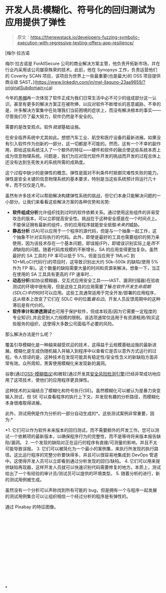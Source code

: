 # 开发人员:模糊化、符号化的回归测试为应用提供了弹性

> 原文：<https://thenewstack.io/developers-fuzzing-symbolic-execution-with-regressive-testing-offers-app-resilience/>

[](https://www.linkedin.com/in/mel-llaguno-23aa9659/?originalSubdomain=ca)

 [梅尔·拉古诺

梅尔·拉古诺是 ForAllSecure 公司的商业解决方案主管，他负责开拓新市场，并在行业内采用该公司屡获殊荣的技术。此前，他在 Synopsys 工作，负责运营他们的 Coverity SCAN 项目，该项目为世界上一些最重要(也是最大)的 OSS 项目提供商业级 SAST。](https://www.linkedin.com/in/mel-llaguno-23aa9659/?originalSubdomain=ca) [](https://www.linkedin.com/in/mel-llaguno-23aa9659/?originalSubdomain=ca)

今年的[黑帽](https://www.blackhat.com/)再一次体现了软件正成为我们日常生活中必不可少的组成部分这一认识。甚至有更多的解决方案正在被吹捧，以应对软件不断增长的恶意威胁。不幸的是，许多解决方案集中在处理我们当前困境的症状上，而没有解决根本的事实——尽管我们尽了最大努力，软件仍然是不安全的。

需要的是改变观点。软件*就是*基础设施。

在安全临界系统中尤其如此。想想汽车工业、航空和医疗设备的最新进展。如果没有引入软件作为创新的一部分，这一切都是不可能的。然而，这有一个不幸的副作用，即给这些系统注入了一个额外的特征——硬件和软件的融合使这些系统本质上成为信息物理系统。问题是，我们为应对现代软件开发的挑战而开发的过程总体上还没有达到生死攸关的系统所需的成熟度。

这个过程中缺少的是弹性的概念。弹性是面对不利条件时抵御灾难性失败的能力。弹性是安全关键的信息物理系统的基本要求，特别是当这些系统预计将运行几十年，而不仅仅是几年。

虽然有许多技术可以帮助解决构建弹性系统的挑战，但它们本身只能解决问题的一小部分。让我们来看看这些解决方案的各种优势和劣势:

*   **软件组成分析**允许组织找到过时的软件依赖关系。通过使用这些组件的非易受攻击的版本，可以立即提高安全性。挑战在于这种安全感是在一个时间点上。不能保证拥有最新的组件，你的应用程序就能安全抵御*未来的*威胁。
*   **静态分析** (SA)可以应用于一个程序的源代码，但是与一个抽象一起工作，这个抽象不针对实际执行的代码。此外，即使是最好的工具也需要组织的努力来使用，因为该技术存在一个基本问题，即误报(FP)，即错误识别实际上是*而不是*缺陷的问题。随着代码库规模的不断增长，SA 的应用变得更加复杂。虽然最好的 SA 工具的 FP 率可以低于 5%，但是当应用于 1MLoC 到 10+MLoC(代码行)的项目时，这导致识别出大约 50k–500k 的缺陷(使用 5%作为 FP 率)。这个数量的缺陷需要大量的时间和资源来解决。想象一下，当正在使用的 SA 工具具有更高的 FP 速率时…
*   **动态分析**(如协议模糊器、交互式应用安全工具——IAST、漏洞扫描器)在验收测试的环境中很有用，但是这些工具的应用需要了解*在软件开发生命周期(SDLC)中的*何时可以应用。这些工具通常适用于完全开发/部署的应用程序，这从根本上改变了它们在 SDLC 中的位置*最右边*。开发人员反馈周期中的这种滞后是有代价的。
*   **软件审计和渗透测试**也可用于保护软件，但成本较高(因为它需要一定程度的专业知识),并且受到人力规模的限制。该选项通常仅适用于有资源租用/购买这些服务的组织，这使得大多数公司面临不必要的风险。

那么解决办法是什么呢？

覆盖引导模糊化是一种越来越受欢迎的技术，这得益于云规模基础设施的最新进展。模糊化是生成伪随机输入并输入到程序中以查看它是否以意外方式运行的过程。令人惊讶的是，这种技术在发现可能具有稳定性/安全性含义的新缺陷方面非常有效。众所周知，黑客使用模糊化来发现新的漏洞。

谷歌(通过[OSS-模糊倡议](https://github.com/google/oss-fuzz))和微软(通过开发其[安全风险检测引擎](https://www.microsoft.com/en-us/security-risk-detection/))已经非常成功地应用了这项技术，使他们的应用程序更具弹性。

这种技术的尖端结合了模糊化和符号执行(SE)。虽然模糊化可以被认为是暴力突变输入测试，但 SE 可以查看程序的执行上下文，并发现有趣的分析路径，而模糊化本身很难取得进展。

此外，测试用例是作为分析的一部分自动生成的*。这些测试案例非常重要，因为:*

 *1.  它们可以作为软件未来版本的回归测试，而不需要额外的开发工作。您可以测试一个依赖项的最新版本，以确保程序行为的完整性，而不是等待将来版本报告缺陷/漏洞。
2.  一个发现的缺陷对正在运行的程序有直接/可测量的影响，并且不太可能导致误报。
3.  它们可以被简化为一个最小的案例集，来执行所发现的执行路径。这比运行程序的完整分析要快得多，并且可以很容易地集成到 DevOps 管道中。这使得开发人员可以立即看到通过分析发现的回归/缺陷。
4.  它们可以用来提供缺陷再现器，这样开发人员就可以快速识别代码需要修复的地方。本质上，测试给出了一个有经验的审计员/测试员可以提供的环境类型。
5.  随着分析的进行，新的测试用例被生成。

虽然没有一个分析可以声称找到所有可能的 bug，但是拥有一个与程序一起发展的测试用例集合可以让组织相信一个经过分析的程序是有弹性的。

通过 Pixabay 的特征图像。

<svg xmlns:xlink="http://www.w3.org/1999/xlink" viewBox="0 0 68 31" version="1.1"><title>Group</title> <desc>Created with Sketch.</desc></svg>*